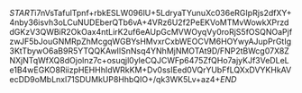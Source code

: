 $START$i7nVsTafulTpnf+rbkESLW096lU+5LdryaTYunuXc036eRGIpRjs2dfXY+4nby36isvh3oLCuNUDEberQTb6vA+4VRz6U2f2PeEKVoMTMvWowkXPrzddGKzV3QWBiR2OkOax4ntLirK2uf6eAUpGcMVWOyqVy0roRjS5fOSQNOaPjfzwJF5bJouGNMRpZhMcgqWGBYsHMvxrCxbWEOCVM6HOYwyAJupPrGtIg3KtTbywO6aB9R5YTQQKAwIlSnNsq4YNhMjNMOTAt9D/FNP2tBWcg07X8ZNXjNTqWfXQ8dOjolnz7c+osuqjl0yleCQJCWFp6475ZfQHo7ajyKJf3VeDLeLe1B4wEGKO8RiizpHEHHhIdWRkKM+Dv0ssIEed0VQrYUbFfLQXxDVYKHkAVecDD9oMbLnxl71SDUMkUP8HhbQIO+/qk3WK5Lv+az4+$END$